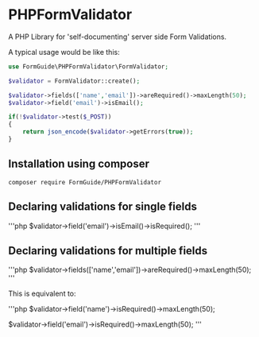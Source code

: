 # PHPFormValidator

A PHP Library for 'self-documenting' server side Form Validations.

A typical usage would be like this:

```php
use FormGuide\PHPFormValidator\FormValidator;

$validator = FormValidator::create();

$validator->fields(['name','email'])->areRequired()->maxLength(50);
$validator->field('email')->isEmail();

if(!$validator->test($_POST))
{
	return json_encode($validator->getErrors(true));
}

```

## Installation using composer

```
composer require FormGuide/PHPFormValidator

```

## Declaring validations for single fields

'''php
$validator->field('email')->isEmail()->isRequired();
'''

## Declaring validations for multiple fields 

'''php
$validator->fields(['name','email'])->areRequired()->maxLength(50);
'''

This is equivalent to:

'''php
$validator->field('name')->isRequired()->maxLength(50);

$validator->field('email')->isRequired()->maxLength(50);
'''


